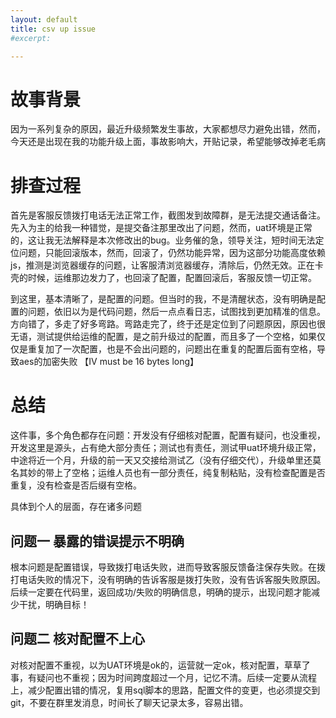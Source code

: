 ```yaml
---
layout: default
title: csv up issue
#excerpt: 

---
```


#  故事背景

   因为一系列复杂的原因，最近升级频繁发生事故，大家都想尽力避免出错，然而，今天还是出现在我的功能升级上面，事故影响大，开贴记录，希望能够改掉老毛病

#  排查过程

   首先是客服反馈拨打电话无法正常工作，截图发到故障群，是无法提交通话备注。先入为主的给我一种错觉，是提交备注那里改出了问题，然而，uat环境是正常的，这让我无法解释是本次修改出的bug。业务催的急，领导关注，短时间无法定位问题，只能回滚版本，然而，回滚了，仍然功能异常，因为这部分功能高度依赖js，推测是浏览器缓存的问题，让客服清浏览器缓存，清除后，仍然无效。正在卡壳的时候，运维那边发力了，也回滚了配置，配置回滚后，客服反馈一切正常。

   到这里，基本清晰了，是配置的问题。但当时的我，不是清醒状态，没有明确是配置的问题，依旧以为是代码问题，然后一点点看日志，试图找到更加精准的信息。方向错了，多走了好多弯路。弯路走完了，终于还是定位到了问题原因，原因也很无语，测试提供给运维的配置，是之前升级过的配置，而且多了一个空格，如果仅仅是重复加了一次配置，也是不会出问题的，问题出在重复的配置后面有空格，导致aes的加密失败  【IV must be 16 bytes long】

# 总结

   这件事，多个角色都存在问题：开发没有仔细核对配置，配置有疑问，也没重视，开发这里是源头，占有绝大部分责任；测试也有责任，测试甲uat环境升级正常，中途将近一个月，升级的前一天又交接给测试乙（没有仔细交代），升级单里还莫名其妙的带上了空格；运维人员也有一部分责任，纯复制粘贴，没有检查配置是否重复，没有检查是否后缀有空格。

   具体到个人的层面，存在诸多问题

## 问题一 暴露的错误提示不明确

   根本问题是配置错误，导致拨打电话失败，进而导致客服反馈备注保存失败。在拨打电话失败的情况下，没有明确的告诉客服是拨打失败，没有告诉客服失败原因。后续一定要在代码里，返回成功/失败的明确信息，明确的提示，出现问题才能减少干扰，明确目标！

## 问题二  核对配置不上心

   对核对配置不重视，以为UAT环境是ok的，运营就一定ok，核对配置，草草了事，有疑问也不重视；因为时间跨度超过一个月，记忆不清。后续一定要从流程上，减少配置出错的情况，复用sql脚本的思路，配置文件的变更，也必须提交到git，不要在群里发消息，时间长了聊天记录太多，容易出错。
